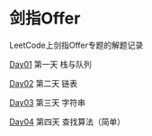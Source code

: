 # 剑指Offer

LeetCode上剑指Offer专题的解题记录

[Day01](https://github.com/BanishedWay/leetcode/tree/main/TargetOffer/src/day01) 第一天 栈与队列

[Day02](https://github.com/BanishedWay/leetcode/tree/main/TargetOffer/src/day02) 第二天 链表

[Day03](https://github.com/BanishedWay/leetcode/tree/main/TargetOffer/src/day03) 第三天 字符串

[Day04](https://github.com/BanishedWay/leetcode/tree/main/TargetOffer/src/day03) 第四天 查找算法（简单）

